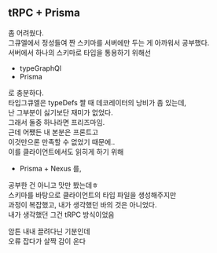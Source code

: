 ## tRPC + Prisma

좀 어려웠다.  
그큐엘에서 정성들여 짠 스키마를 서버에만 두는 게 아까워서 공부했다.  
서버에서 하나의 스키마로 타입을 통용하기 위해선  
- typeGraphQl 
- Prisma  

로 충분하다.  
타입그큐엘은 typeDefs 짤 때 데코레이터의 낭비가 좀 있는데,  
난 그부분이 싫기보단 재미가 없었다.  
그래서 둘중 하나라면 프리즈마임.  
근데 어쨌든 내 본분은 프론트고  
이것만으론 만족할 수 없었기 때문에..  
이를 클라이언트에서도 읽히게 하기 위해  
- Prisma + Nexus 를,  

공부한 건 아니고 맛만 봤는데ㅎ  
스키마를 바탕으로 클라이언트의 타입 파일을 생성해주지만  
과정이 복잡했고, 내가 생각했던 바의 것은 아니었다.  
내가 생각했던 그건 tRPC 방식이었음  

암튼 내내 끌려다닌 기분인데  
오류 잡다가 살짝 감이 온다  